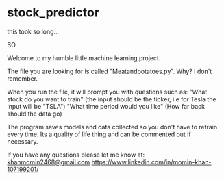 # stock_predictor
this took so long...


SO

Welcome to my humble little machine learning project. 

The file you are looking for is called "Meatandpotatoes.py". Why? I don't remember. 

When you run the file, it will prompt you with questions such as:
"What stock do you want to train" (the input should be the ticker, i.e for Tesla the input will be "TSLA")
"What time period would you like" (How far back should the data go)


The program saves models and data collected so you don't have to retrain every time. Its a quality of life thing and can be commented out
if necessary. 

If you have any questions please let me know at:
khanmomin2468@gmail.com
https://www.linkedin.com/in/momin-khan-107199201/





